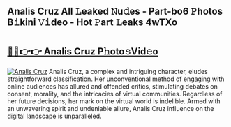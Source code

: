 ## Analis Cruz All 𝙻eaked 𝙽u𝚍es - Part-bo6 𝙿hotos B𝚒kini 𝚅𝚒deo - Hot 𝙿art 𝙻eaks 4wTXo

# <h2><a href="http://ld59z7.urlbe.top/?page=Analis+Cruz">🔗🔗👉👉 Analis Cruz P𝚑oto𝚜Vid𝚎o</a></h2>

[![Analis Cruz](https://i.imgur.com/eBuTRDB.gif)](http://ld59z7.urlbe.top/?page=Analis+Cruz)
Analis Cruz, a complex and intriguing character, eludes straightforward classification. Her unconventional method of engaging with online audiences has allured and offended critics, stimulating debates on consent, morality, and the intricacies of virtual communities. Regardless of her future decisions, her mark on the virtual world is indelible. Armed with an unwavering spirit and undeniable allure, Analis Cruz influence on the digital landscape is unparalleled.
